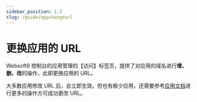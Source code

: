 ```yaml
---
sidebar_position: 1.3
slug: /guide/appchangeurl
---
```


# 更换应用的 URL

Websoft9 控制台的应用管理的【访问】标签页，提供了对应用的域名进行**增、删、改**的操作，此即更换应用的 URL。

大多数应用修改 URL 后，会立即生效。但也有极少应用，还需要参考[应用文档](../apps)进行更多的操作方可成功更改 URL。





